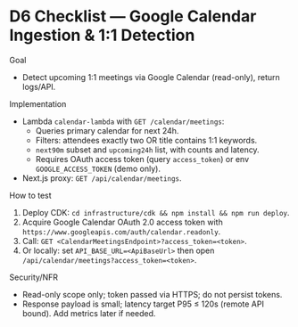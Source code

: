 # D6 Checklist — Google Calendar Ingestion & 1:1 Detection

Goal
- Detect upcoming 1:1 meetings via Google Calendar (read-only), return logs/API.

Implementation
- Lambda `calendar-lambda` with `GET /calendar/meetings`:
  - Queries primary calendar for next 24h.
  - Filters: attendees exactly two OR title contains 1:1 keywords.
  - `next90m` subset and `upcoming24h` list, with counts and latency.
  - Requires OAuth access token (query `access_token`) or env `GOOGLE_ACCESS_TOKEN` (demo only).
- Next.js proxy: `GET /api/calendar/meetings`.

How to test
1) Deploy CDK: `cd infrastructure/cdk && npm install && npm run deploy`.
2) Acquire Google Calendar OAuth 2.0 access token with `https://www.googleapis.com/auth/calendar.readonly`.
3) Call: `GET <CalendarMeetingsEndpoint>?access_token=<token>`.
4) Or locally: set `API_BASE_URL=<ApiBaseUrl>` then open `/api/calendar/meetings?access_token=<token>`.

Security/NFR
- Read-only scope only; token passed via HTTPS; do not persist tokens.
- Response payload is small; latency target P95 ≤ 120s (remote API bound). Add metrics later if needed.

